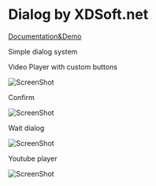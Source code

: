 Dialog by XDSoft.net
======
[Documentation&Demo][doc]

Simple dialog system

Video Player with custom buttons

![ScreenShot](https://raw.github.com/xdan/dialog/master/screen/1.png)

Confirm

![ScreenShot](https://raw.github.com/xdan/dialog/master/screen/2.png)

Wait dialog

![ScreenShot](https://raw.github.com/xdan/dialog/master/screen/3.png)

Youtube player

![ScreenShot](https://raw.github.com/xdan/dialog/master/screen/4.png)

[doc]: http://xdsoft.net/jqplugins/dialog/